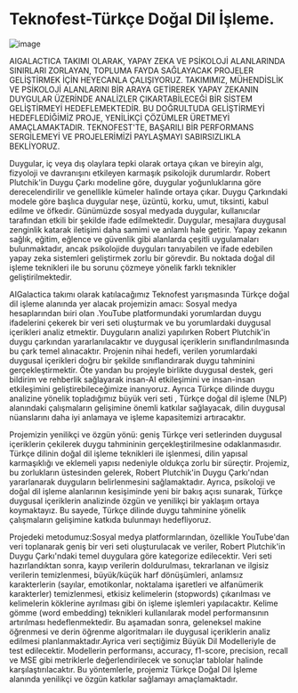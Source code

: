 # Teknofest-Türkçe Doğal Dil İşleme.
![image](https://github.com/user-attachments/assets/66439ca8-a097-4b3f-ba1a-cbf2baf808ef)

AIGALACTICA TAKIMI OLARAK, YAPAY ZEKA VE PSİKOLOJİ ALANLARINDA SINIRLARI ZORLAYAN, TOPLUMA FAYDA SAĞLAYACAK PROJELER GELİŞTİRMEK İÇİN HEYECANLA ÇALIŞIYORUZ. TAKIMIMIZ, MÜHENDİSLİK VE PSİKOLOJİ ALANLARINI BİR ARAYA GETİREREK YAPAY ZEKANIN DUYGULAR ÜZERİNDE ANALİZLER ÇIKARTABİLECEĞİ BİR SİSTEM GELİŞTİRMEYİ HEDEFLEMEKTEDİR. BU DOĞRULTUDA GELİŞTİRMEYİ HEDEFLEDİĞİMİZ PROJE, YENİLİKÇİ ÇÖZÜMLER ÜRETMEYİ AMAÇLAMAKTADIR. TEKNOFEST'TE, BAŞARILI BİR PERFORMANS SERGİLEMEYİ VE PROJELERİMİZİ PAYLAŞMAYI SABIRSIZLIKLA BEKLİYORUZ.
<br>

Duygular, iç veya dış olaylara tepki olarak ortaya çıkan ve bireyin algı, fizyoloji ve davranışını etkileyen karmaşık psikolojik durumlardır. Robert Plutchik'in Duygu Çarkı modeline göre, duygular yoğunluklarına göre derecelendirilir ve genellikle kümeler halinde ortaya çıkar. Duygu Çarkındaki modele göre başlıca duygular neşe, üzüntü, korku, umut, tiksinti, kabul edilme ve öfkedir. Günümüzde sosyal medyada duygular, kullanıcılar tarafından etkili bir şekilde ifade edilmektedir. Duygular, mesajlara duygusal zenginlik katarak iletişimi daha samimi ve anlamlı hale getirir. Yapay zekanın sağlık, eğitim, eğlence ve güvenlik gibi alanlarda çeşitli uygulamaları bulunmaktadır, ancak psikolojide duyguları tanıyabilen ve ifade edebilen yapay zeka sistemleri geliştirmek zorlu bir görevdir. Bu noktada doğal dil işleme teknikleri ile bu sorunu çözmeye yönelik farklı teknikler geliştirilmektedir.
<br>

AIGalactica takımı olarak katılacağımız Teknofest yarışmasında Türkçe doğal dil işleme alanında yer alacak projemizin amacı: Sosyal medya hesaplarından bıiri olan .YouTube platformundaki yorumlardan duygu ifadelerini çekerek bir veri seti oluşturmak ve bu yorumlardaki duygusal içerikleri analiz etmektir. Duyguların analizi yapılırken Robert Plutchik'in duygu çarkından yararlanılacaktır ve  duygusal içeriklerin sınıflandırılmasında bu çark temel alınacaktır.
Projenin nihai hedefi, verilen yorumlardaki duygusal içerikleri doğru bir şekilde sınıflandırarak duygu tahminini gerçekleştirmektir. Öte yandan bu projeyle birlikte  duygusal destek, geri bildirim ve rehberlik sağlayarak insan-AI etkileşimini ve insan-insan etkileşimini geliştirebileceğimize inanıyoruz. Ayrıca Türkçe dilinde duygu analizine yönelik topladığımız  büyük veri seti , Türkçe doğal dil işleme (NLP) alanındaki çalışmaların gelişimine önemli katkılar sağlayacak, dilin duygusal nüanslarını daha iyi anlamaya ve işleme kapasitemizi artıracaktır.
<br>

Projemizin yenilikçi ve özgün yönü: geniş Türkçe veri setlerinden duygusal içeriklerin çekilerek duygu tahmininin gerçekleştirilmesine odaklanmasıdır. Türkçe dilinin doğal dil işleme teknikleri ile işlenmesi, dilin yapısal karmaşıklığı ve eklemeli yapısı nedeniyle oldukça zorlu bir süreçtir. Projemiz, bu zorlukların üstesinden gelerek, Robert Plutchik'in Duygu Çarkı'ndan yararlanarak duyguların belirlenmesini sağlamaktadır. Ayrıca, psikoloji ve doğal dil işleme alanlarının kesişiminde yeni bir bakış açısı sunarak, Türkçe duygusal içeriklerin analizinde özgün ve yenilikçi bir yaklaşım ortaya koymaktayız. Bu sayede, Türkçe dilinde duygu tahminine yönelik çalışmaların gelişimine katkıda bulunmayı hedefliyoruz.
<br>

Projedeki metodumuz:Sosyal medya platformlarından, özellikle YouTube'dan veri toplanarak geniş bir veri seti oluşturulacak ve veriler, Robert Plutchik'in Duygu Çarkı'ndaki temel duygulara göre kategorize edilecektir. Veri seti hazırlandıktan sonra, kayıp verilerin doldurulması, tekrarlanan ve ilgisiz verilerin temizlenmesi, büyük/küçük harf dönüşümleri, anlamsız karakterlerin (sayılar, emotikonlar, noktalama işaretleri ve alfanümerik karakterler) temizlenmesi, etkisiz kelimelerin (stopwords) çıkarılması ve kelimelerin köklerine ayrılması gibi ön işleme işlemleri yapılacaktır. Kelime gömme (word embedding) teknikleri kullanılarak model performansının artırılması hedeflenmektedir. 
Bu aşamadan sonra, geleneksel makine öğrenmesi ve derin öğrenme algoritmaları ile duygusal içeriklerin analiz edilmesi planlanmaktadır.Ayrica veri seçtiğimiz Büyük Dil Modelleriyle de test edilecektir. Modellerin performansı, accuracy, f1-score, precision, recall ve MSE gibi metriklerle değerlendirilecek ve sonuçlar tablolar halinde karşılaştırılacaktır. Bu yöntemlerle, projemiz Türkçe Doğal Dil İşleme alanında yenilikçi ve özgün katkılar sağlamayı amaçlamaktadır.





